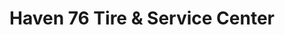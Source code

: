 ---
title: "Haven 76 Tire & Service Center"
url: /alta-loma/haven-76-tire-und-service-center/
shop: Autowerkstatt
---
